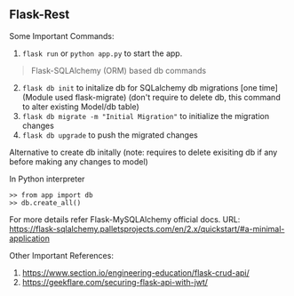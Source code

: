 ## Flask-Rest

Some Important Commands:

1) ```flask run``` or ```python app.py``` to start the app.
> Flask-SQLAlchemy (ORM) based db commands
2) ```flask db init``` to initalize db for SQLalchemy db migrations [one time] (Module used flask-migrate) (don't require to delete db, this command to alter existing Model/db table)
3) ```flask db migrate -m "Initial Migration"``` to initialize the migration changes
4) ```flask db upgrade``` to push the migrated changes


Alternative to create db initally (note: requires to delete exisiting db if any before making any changes to model)

In Python interpreter

```
>> from app import db
>> db.create_all()
```

For more details refer Flask-MySQLAlchemy official docs.
URL: https://flask-sqlalchemy.palletsprojects.com/en/2.x/quickstart/#a-minimal-application


Other Important References:
1) https://www.section.io/engineering-education/flask-crud-api/
2) https://geekflare.com/securing-flask-api-with-jwt/
